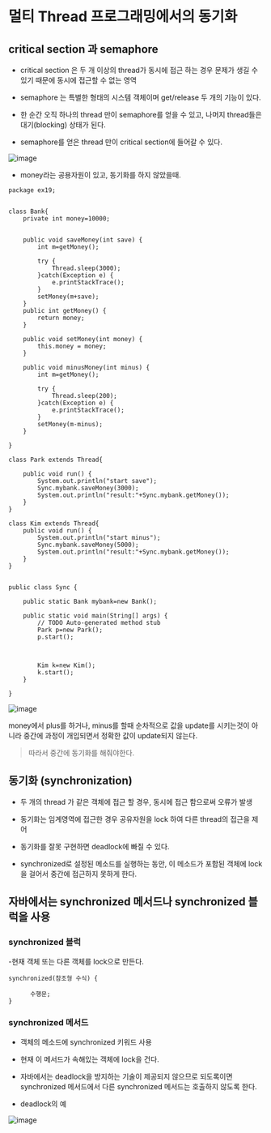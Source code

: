 # 멀티 Thread 프로그래밍에서의 동기화

## critical section 과 semaphore

- critical section  은 두 개 이상의 thread가 동시에 접근 하는 경우 문제가 생길 수 있기 때문에 동시에 접근할 수 없는 영역

- semaphore 는 특별한 형태의 시스템 객체이며 get/release 두 개의 기능이 있다.

- 한 순간 오직 하나의 thread 만이 semaphore를 얻을 수 있고, 나머지 thread들은 대기(blocking) 상태가 된다.

- semaphore를 얻은 thread 만이 critical section에 들어갈 수 있다.

![image](https://user-images.githubusercontent.com/80390524/122180579-83cb1080-cec3-11eb-864b-bb858a27c10f.png)


- money라는 공용자원이 있고, 동기화를 하지 않았을때.

```
package ex19;


class Bank{
	private int money=10000;

	
	public void saveMoney(int save) {
		int m=getMoney();
		
		try {
			Thread.sleep(3000);
		}catch(Exception e) {
			e.printStackTrace();
		}
		setMoney(m+save);
	}
	public int getMoney() {
		return money;
	}

	public void setMoney(int money) {
		this.money = money;
	}
	
	public void minusMoney(int minus) {
		int m=getMoney();
		
		try {
			Thread.sleep(200);
		}catch(Exception e) {
			e.printStackTrace();
		}
		setMoney(m-minus);
	}
	
}

class Park extends Thread{
	
	public void run() {
		System.out.println("start save");
		Sync.mybank.saveMoney(3000);
		System.out.println("result:"+Sync.mybank.getMoney());
	}
}

class Kim extends Thread{
	public void run() {
		System.out.println("start minus");
		Sync.mybank.saveMoney(5000);
		System.out.println("result:"+Sync.mybank.getMoney());
	}
}


public class Sync {

	public static Bank mybank=new Bank();
	
	public static void main(String[] args) {
		// TODO Auto-generated method stub
		Park p=new Park();
		p.start();
		
		
		
		Kim k=new Kim();
		k.start();
	}

}

```

![image](https://user-images.githubusercontent.com/80390524/122183409-2dab9c80-cec6-11eb-86a6-29ea95fb5dce.png)



money에서 plus를 하거나, minus를 할때 순차적으로 값을 update를 시키는것이 아니라 중간에 과정이 개입되면서 정확한 값이 update되지 않는다.

> 따라서 중간에 동기화를 해줘야한다.

## 동기화 (synchronization)

- 두 개의 thread 가 같은 객체에 접근 할 경우, 동시에 접근 함으로써 오류가 발생 

- 동기화는 임계영역에 접근한 경우 공유자원을 lock 하여 다른 thread의 접근을 제어

- 동기화를 잘못 구현하면 deadlock에 빠질 수 있다.

- synchronized로 설정된 메소드를 실행하는 동안, 이 메소드가 포함된 객체에 lock을 걸어서 중간에 접근하지 못하게 한다. 

## 자바에서는 synchronized 메서드나 synchronized 블럭을 사용

### synchronized 블럭

-현재 객체 또는 다른 객체를 lock으로 만든다.

```
synchronized(참조형 수식) {

      수행문;
}
```

### synchronized 메서드

- 객체의 메소드에 synchronized 키워드 사용

- 현재 이 메서드가 속해있는 객체에 lock을 건다.

- 자바에서는 deadlock을 방지하는 기술이 제공되지 않으므로 되도록이면 synchronized 메서드에서 다른 synchronized 메서드는 호출하지 않도록 한다.

- deadlock의 예


![image](https://user-images.githubusercontent.com/80390524/122180613-8b8ab500-cec3-11eb-9586-9b0a887080a0.png)



